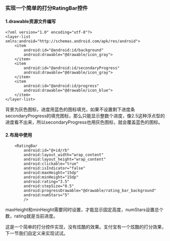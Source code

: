 ### 实现一个简单的打分RatingBar控件

#### 1.drawable资源文件编写

```rating_bar_background
<?xml version="1.0" encoding="utf-8"?>
<layer-list xmlns:android="http://schemas.android.com/apk/res/android">
    <item
        android:id="@android:id/background"
        android:drawable="@drawable/icon_gray">
    </item>
    <item
        android:id="@android:id/secondaryProgress"
        android:drawable="@drawable/icon_gray">
    </item>
    <item
        android:id="@android:id/progress"
        android:drawable="@drawable/icon_blue">
    </item>
</layer-list>
```

背景为灰色图标，进度用蓝色的图标填充，如果不设置剩下进度条secondaryProgress的填充图标，那么只能显示整数个进度，像2.5这种浮点型的进度看不出来，所以secondaryProgress也用灰色图标，就会覆盖蓝色的图标。

#### 2.布局中使用

```
    <RatingBar
        android:id="@+id/rb"
        android:layout_width="wrap_content"
        android:layout_height="wrap_content"
        android:clickable="true"
        android:isIndicator="false"
        android:maxHeight="15dp"
        android:minHeight="15dp"
        android:rating="3.5"
        android:stepSize="0.5"
        android:progressDrawable="@drawable/rating_bar_background"
        android:numStars="5"
        />
```

maxHeight和minHeight需要同时设置，才能显示固定高度，numStars设置总个数，rating就是当前进度。

这是一个简单的打分控件实现，没有炫酷的效果。支付宝有一个炫酷的打分效果，下一节我们自定义来实现试试。
